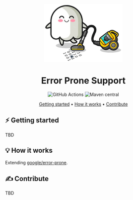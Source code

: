 <div align="center">

<img src="logo.png" alt="Error Prone Support logo" width="50%"/>

# Error Prone Support

![GitHub Actions][ci-badge]
![Maven central][maven-badge]

[Getting started](#⚡️-getting-started) •
[How it works](#💡-how-it-works) •
[Contribute](#✍️-contribute)

</div>

## ⚡️ Getting started
TBD

## 💡 How it works
Extending [google/error-prone][error-prone].
## ✍️ Contribute
TBD

[ci-badge]: https://github.com/PicnicSupermarket/error-prone-support/actions/workflows/build.yaml/badge.svg
[error-prone]: https://github.com/google/error-prone
[maven-badge]: https://img.shields.io/maven-central/v/tech.picnic.error-prone-support/error-prone-support
